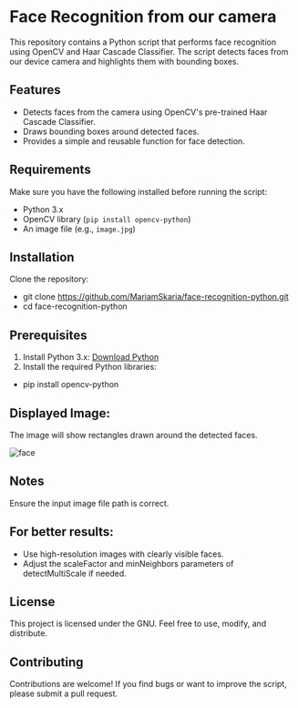 # Face Recognition from our camera

This repository contains a Python script that performs face recognition using OpenCV and Haar Cascade Classifier. The script detects faces from our device camera and highlights them with bounding boxes.

## Features
- Detects faces from the camera using OpenCV's pre-trained Haar Cascade Classifier.
- Draws bounding boxes around detected faces.
- Provides a simple and reusable function for face detection.

## Requirements
Make sure you have the following installed before running the script:
- Python 3.x
- OpenCV library (`pip install opencv-python`)
- An image file (e.g., `image.jpg`)

## Installation
Clone the repository:
- git clone https://github.com/MariamSkaria/face-recognition-python.git
-  cd face-recognition-python

## Prerequisites
1. Install Python 3.x: [Download Python](https://www.python.org/downloads/)
2. Install the required Python libraries:
- pip install opencv-python


## Displayed Image:
The image will show rectangles drawn around the detected faces.

![face](images/face.jpg)

## Notes
Ensure the input image file path is correct.

## For better results:
- Use high-resolution images with clearly visible faces.
- Adjust the scaleFactor and minNeighbors parameters of detectMultiScale if needed.

## License
This project is licensed under the GNU. Feel free to use, modify, and distribute.

## Contributing
Contributions are welcome! If you find bugs or want to improve the script, please submit a pull request.
